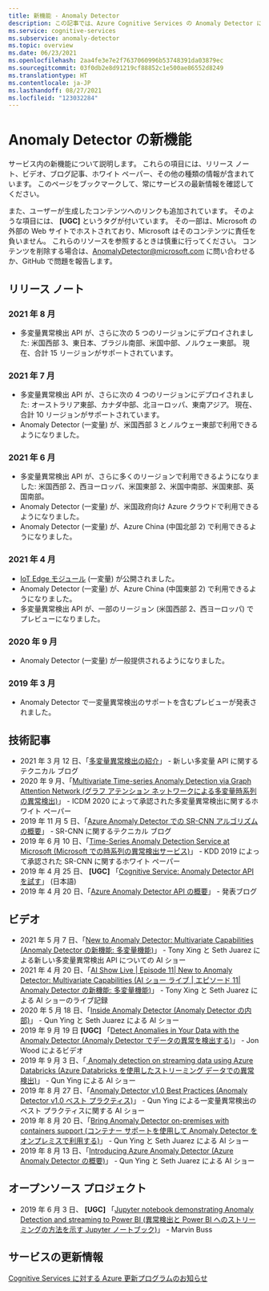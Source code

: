 ```yaml
---
title: 新機能 - Anomaly Detector
description: この記事では、Azure Cognitive Services の Anomaly Detector に関するニュースが定期的に更新されています。
ms.service: cognitive-services
ms.subservice: anomaly-detector
ms.topic: overview
ms.date: 06/23/2021
ms.openlocfilehash: 2aa4fe3e7e2f7637060996b53748391da03879ec
ms.sourcegitcommit: 03f0db2e8d91219cf88852c1e500ae86552d8249
ms.translationtype: HT
ms.contentlocale: ja-JP
ms.lasthandoff: 08/27/2021
ms.locfileid: "123032284"
---
```

# <a name="whats-new-in-anomaly-detector"></a>Anomaly Detector の新機能

サービス内の新機能について説明します。 これらの項目には、リリース ノート、ビデオ、ブログ記事、ホワイト ペーパー、その他の種類の情報が含まれています。 このページをブックマークして、常にサービスの最新情報を確認してください。

また、ユーザーが生成したコンテンツへのリンクも追加されています。 そのような項目には、 **[UGC]** というタグが付いています。 その一部は、Microsoft の外部の Web サイトでホストされており、Microsoft はそのコンテンツに責任を負いません。 これらのリソースを参照するときは慎重に行ってください。 コンテンツを削除する場合は、AnomalyDetector@microsoft.com に問い合わせるか、GitHub で問題を報告します。

## <a name="release-notes"></a>リリース ノート

### <a name="august-2021"></a>2021 年 8 月

* 多変量異常検出 API が、さらに次の 5 つのリージョンにデプロイされました: 米国西部 3、東日本、ブラジル南部、米国中部、ノルウェー東部。 現在、合計 15 リージョンがサポートされています。

### <a name="july-2021"></a>2021 年 7 月

* 多変量異常検出 API が、さらに次の 4 つのリージョンにデプロイされました: オーストラリア東部、カナダ中部、北ヨーロッパ、東南アジア。 現在、合計 10 リージョンがサポートされています。
* Anomaly Detector (一変量) が、米国西部 3 とノルウェー東部で利用できるようになりました。


### <a name="june-2021"></a>2021 年 6 月

* 多変量異常検出 API が、さらに多くのリージョンで利用できるようになりました: 米国西部 2、西ヨーロッパ、米国東部 2、米国中南部、米国東部、英国南部。
* Anomaly Detector (一変量) が、米国政府向け Azure クラウドで利用できるようになりました。
* Anomaly Detector (一変量) が、Azure China (中国北部 2) で利用できるようになりました。

### <a name="april-2021"></a>2021 年 4 月

* [IoT Edge モジュール](https://azuremarketplace.microsoft.com/marketplace/apps/azure-cognitive-service.edge-anomaly-detector) (一変量) が公開されました。
* Anomaly Detector (一変量) が、Azure China (中国東部 2) で利用できるようになりました。
* 多変量異常検出 API が、一部のリージョン (米国西部 2、西ヨーロッパ) でプレビューになりました。

### <a name="september-2020"></a>2020 年 9 月

* Anomaly Detector (一変量) が一般提供されるようになりました。

### <a name="march-2019"></a>2019 年 3 月

* Anomaly Detector で一変量異常検出のサポートを含むプレビューが発表されました。

## <a name="technical-articles"></a>技術記事

* 2021 年 3 月 12 日、「[多変量異常検出の紹介](https://techcommunity.microsoft.com/t5/azure-ai/introducing-multivariate-anomaly-detection/ba-p/2260679)」 - 新しい多変量 API に関するテクニカル ブログ
* 2020 年 9 月、「[Multivariate Time-series Anomaly Detection via Graph Attention Network (グラフ アテンション ネットワークによる多変量時系列の異常検出)](https://arxiv.org/abs/2009.02040)」 - ICDM 2020 によって承認された多変量異常検出に関するホワイト ペーパー
* 2019 年 11 月 5 日、「[Azure Anomaly Detector での SR-CNN アルゴリズムの概要](https://techcommunity.microsoft.com/t5/ai-customer-engineering-team/overview-of-sr-cnn-algorithm-in-azure-anomaly-detector/ba-p/982798)」 - SR-CNN に関するテクニカル ブログ
* 2019 年 6 月 10 日、「[Time-Series Anomaly Detection Service at Microsoft (Microsoft での時系列の異常検出サービス)](https://arxiv.org/abs/1906.03821)」 - KDD 2019 によって承認された SR-CNN に関するホワイト ペーパー
* 2019 年 4 月 25 日、 **[UGC]** 「[Cognitive Service: Anomaly Detector API を試す](https://azure-recipe.kc-cloud.jp/2019/04/cognitive-service-anomaly-detector-api/)」 (日本語)
* 2019 年 4 月 20 日、「[Azure Anomaly Detector API の概要](https://techcommunity.microsoft.com/t5/ai-customer-engineering-team/introducing-azure-anomaly-detector-api/ba-p/490162)」 - 発表ブログ

## <a name="videos"></a>ビデオ

* 2021 年 5 月 7 日、「[New to Anomaly Detector: Multivariate Capabilities (Anomaly Detector の新機能: 多変量機能)](https://channel9.msdn.com/Shows/AI-Show/New-to-Anomaly-Detector-Multivariate-Capabilities)」 - Tony Xing と Seth Juarez による新しい多変量異常検出 API についての AI ショー
* 2021 年 4 月 20 日、「[AI Show Live | Episode 11| New to Anomaly Detector: Multivariate Capabilities (AI ショー ライブ | エピソード 11| Anomaly Detector の新機能: 多変量機能)](https://channel9.msdn.com/Shows/AI-Show/AI-Show-Live-Episode-11-Whats-new-with-Anomaly-Detector)」 - Tony Xing と Seth Juarez による AI ショーのライブ記録
* 2020 年 5 月 18 日、「[Inside Anomaly Detector (Anomaly Detector の内部)](https://channel9.msdn.com/Shows/AI-Show/Inside-Anomaly-Detector)」 - Qun Ying と Seth Juarez による AI ショー
* 2019 年 9 月 19 日 **[UGC]** 「[Detect Anomalies in Your Data with the Anomaly Detector (Anomaly Detector でデータの異常を検出する)](https://www.youtube.com/watch?v=gfb63wvjnYQ)」 - Jon Wood によるビデオ
* 2019 年 9 月 3 日、「[ Anomaly detection on streaming data using Azure Databricks (Azure Databricks を使用したストリーミング データでの異常検出)](https://channel9.msdn.com/Shows/AI-Show/Anomaly-detection-on-streaming-data-using-Azure-Databricks)」 - Qun Ying による AI ショー
* 2019 年 8 月 27 日、「[Anomaly Detector v1.0 Best Practices (Anomaly Detector v1.0 ベスト プラクティス)](https://channel9.msdn.com/Shows/AI-Show/Anomaly-Detector-v10-Best-Practices)」 - Qun Ying による一変量異常検出のベスト プラクティスに関する AI ショー
* 2019 年 8 月 20 日、「[Bring Anomaly Detector on-premises with containers support (コンテナー サポートを使用して Anomaly Detector をオンプレミスで利用する)](https://channel9.msdn.com/Shows/AI-Show/Bring-Anomaly-Detector-on-premise-with-containers-support)」 - Qun Ying と Seth Juarez による AI ショー
* 2019 年 8 月 13 日、「[Introducing Azure Anomaly Detector (Azure Anomaly Detector の概要)](https://channel9.msdn.com/Shows/AI-Show/Introducing-Azure-Anomaly-Detector?WT.mc_id=ai-c9-niner)」 - Qun Ying と Seth Juarez による AI ショー

## <a name="open-source-projects"></a>オープンソース プロジェクト

* 2019 年 6 月 3 日、 **[UGC]** 「[Jupyter notebook demonstrating Anomaly Detection and streaming to Power BI (異常検出と Power BI へのストリーミングの方法を示す Jupyter ノートブック)](https://github.com/marvinbuss/MS-AnomalyDetector)」 - Marvin Buss

## <a name="service-updates"></a>サービスの更新情報

[Cognitive Services に対する Azure 更新プログラムのお知らせ](https://azure.microsoft.com/updates/?product=cognitive-services)
